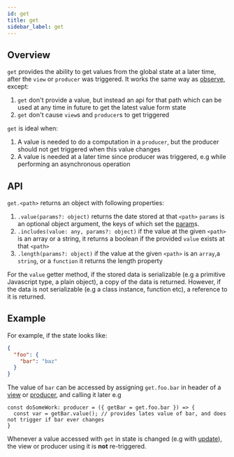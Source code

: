 ```yaml
---
id: get
title: get
sidebar_label: get
---
```

## Overview

`get` provides the ability to get values from the global state at a later time,
after the `view` or `producer` was triggered. It works the same way as
[observe](/docs/api/observe), except:
1. `get` don't provide a value, but instead an api for that path which can be used at
   any time in future to get the latest value form state
2. `get` don't cause `view`s and `producer`s to get triggered

`get` is ideal when:
1. A value is needed to do a computation in a `producer`, but the producer
   should not get triggered when this value changes
2. A value is needed at a later time since producer was triggered, e.g while
   performing an asynchronous operation

## API

`get.<path>` returns an object with following properties:

1. `.value(params?: object)` returns the date stored at that `<path>`
   `params` is an optional object argument, the keys of which set the
   [param](/docs/api/param)s.
2. `.includes(value: any, params?: object)` if the value at the given
   `<path>` is an array or a string, it returns a boolean if the provided
   `value` exists at that `<path>`
3. `.length(params?: object)` if the value at the given `<path>` is an `array`,a `string`, or a `function` it returns the length property

For the `value` getter method, if the stored data is serializable (e.g a primitive
Javascript type, a plain object), a copy of the data is returned. However, if
the data is not serializable (e.g a class instance, function etc), a reference
to it is returned.

## Example

For example, if the state looks like:

```json
{
  "foo": {
    "bar": "baz"
  }
}
```

The value of `bar` can be accessed by assigning `get.foo.bar` in header of a
[view](/docs/api/view) or [producer](/docs/api/producer), and calling it later
e.g

```
const doSomeWork: producer = ({ getBar = get.foo.bar }) => {
  const var = getBar.value(); // provides lates value of bar, and does not trigger if bar ever changes
}
```

Whenever a value accessed with `get` in state is changed (e.g with
[update](/docs/api/update)), the view or producer using it is **not** re-triggered.
